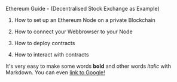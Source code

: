 Ethereum Guide - (Decentralised Stock Exchange as Example)


1. How to set up an Ethereum Node on a private Blockchain

2. How to connect your Webbrowser to your Node

3. How to deploy contracts 

4. How to interact with contracts 



It's very easy to make some words **bold** and other words *italic* with Markdown. You can even [link to Google!](http://google.com)
